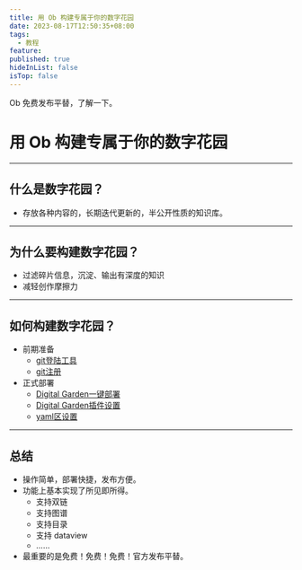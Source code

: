 ```yaml
---
title: 用 Ob 构建专属于你的数字花园
date: 2023-08-17T12:50:35+08:00
tags:
  - 教程
feature: 
published: true
hideInList: false
isTop: false
---
```


Ob 免费发布平替，了解一下。

<!--more-->

# 用 Ob 构建专属于你的数字花园
---

## 什么是数字花园？
+ 存放各种内容的，长期迭代更新的，半公开性质的知识库。
---

## 为什么要构建数字花园？
+ 过滤碎片信息，沉淀、输出有深度的知识
+ 减轻创作摩擦力
---

## 如何构建数字花园？
+ 前期准备
   + [git登陆工具](https://steampp.net/)
   + [git注册](https://github.com/)
+ 正式部署
   + [Digital Garden一键部署](https://dg-docs.ole.dev/advanced/hosting-alternatives/)
   + [Digital Garden插件设置](https://dg-docs.ole.dev/getting-started/04-appearance-settings/)
   + [yaml区设置](https://dg-docs.ole.dev/getting-started/03-note-settings/)
---

## 总结
+ 操作简单，部署快捷，发布方便。
+ 功能上基本实现了所见即所得。
	+ 支持双链
	+ 支持图谱
	+ 支持目录
	+ 支持 dataview
	+ ……
+ 最重要的是免费！免费！免费！官方发布平替。
